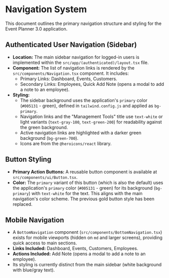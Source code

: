 # Navigation System

This document outlines the primary navigation structure and styling for the Event Planner 3.0 application.

## Authenticated User Navigation (Sidebar)

- **Location:** The main sidebar navigation for logged-in users is implemented within the `src/app/(authenticated)/layout.tsx` file.
- **Component:** The list of navigation links is rendered by the `src/components/Navigation.tsx` component. It includes:
    - Primary Links: Dashboard, Events, Customers.
    - Secondary Links: Employees, Quick Add Note (opens a modal to add a note to an employee).
- **Styling:**
    - The sidebar background uses the application's `primary` color (`#005131` - green), defined in `tailwind.config.js` and applied as `bg-primary`.
    - Navigation links and the "Management Tools" title use `text-white` or light variants (`text-gray-100`, `text-green-200`) for readability against the green background.
    - Active navigation links are highlighted with a darker green background (`bg-green-700`).
    - Icons are from the `@heroicons/react` library.

## Button Styling

- **Primary Action Buttons:** A reusable button component is available at `src/components/ui/Button.tsx`.
- **Color:** The `primary` variant of this button (which is also the default) uses the application's `primary` color (`#005131` - green) for its background (`bg-primary`) with `text-white` for the text. This aligns with the main navigation's color scheme. The previous gold button style has been replaced.

## Mobile Navigation

- A `BottomNavigation` component (`src/components/BottomNavigation.tsx`) exists for mobile viewports (hidden on `md` and larger screens), providing quick access to main sections.
- **Links Included:** Dashboard, Events, Customers, Employees.
- **Actions Included:** Add Note (opens a modal to add a note to an employee).
- Its styling is currently distinct from the main sidebar (white background with blue/gray text).